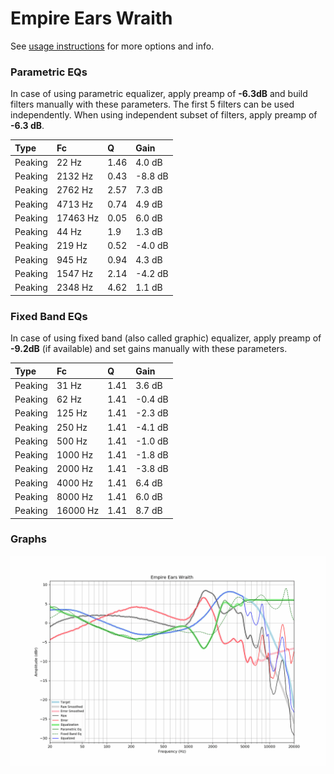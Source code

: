 # Empire Ears Wraith
See [usage instructions](https://github.com/jaakkopasanen/AutoEq#usage) for more options and info.

### Parametric EQs
In case of using parametric equalizer, apply preamp of **-6.3dB** and build filters manually
with these parameters. The first 5 filters can be used independently.
When using independent subset of filters, apply preamp of **-6.3 dB**.

| Type    | Fc       |    Q | Gain    |
|:--------|:---------|:-----|:--------|
| Peaking | 22 Hz    | 1.46 | 4.0 dB  |
| Peaking | 2132 Hz  | 0.43 | -8.8 dB |
| Peaking | 2762 Hz  | 2.57 | 7.3 dB  |
| Peaking | 4713 Hz  | 0.74 | 4.9 dB  |
| Peaking | 17463 Hz | 0.05 | 6.0 dB  |
| Peaking | 44 Hz    | 1.9  | 1.3 dB  |
| Peaking | 219 Hz   | 0.52 | -4.0 dB |
| Peaking | 945 Hz   | 0.94 | 4.3 dB  |
| Peaking | 1547 Hz  | 2.14 | -4.2 dB |
| Peaking | 2348 Hz  | 4.62 | 1.1 dB  |

### Fixed Band EQs
In case of using fixed band (also called graphic) equalizer, apply preamp of **-9.2dB**
(if available) and set gains manually with these parameters.

| Type    | Fc       |    Q | Gain    |
|:--------|:---------|:-----|:--------|
| Peaking | 31 Hz    | 1.41 | 3.6 dB  |
| Peaking | 62 Hz    | 1.41 | -0.4 dB |
| Peaking | 125 Hz   | 1.41 | -2.3 dB |
| Peaking | 250 Hz   | 1.41 | -4.1 dB |
| Peaking | 500 Hz   | 1.41 | -1.0 dB |
| Peaking | 1000 Hz  | 1.41 | -1.8 dB |
| Peaking | 2000 Hz  | 1.41 | -3.8 dB |
| Peaking | 4000 Hz  | 1.41 | 6.4 dB  |
| Peaking | 8000 Hz  | 1.41 | 6.0 dB  |
| Peaking | 16000 Hz | 1.41 | 8.7 dB  |

### Graphs
![](./Empire%20Ears%20Wraith.png)